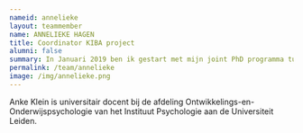 ```yaml
---
nameid: annelieke
layout: teammember
name: ANNELIEKE HAGEN
title: Coordinator KIBA project
alumni: false
summary: In Januari 2019 ben ik gestart met mijn joint PhD programma tussen de UvA en Macquarie University (Sydney, Australië)
permalink: /team/annelieke
image: /img/annelieke.png
---
```


Anke Klein is universitair docent bij de afdeling Ontwikkelings-en-Onderwijspsychologie van het Instituut Psychologie aan de Universiteit Leiden.
